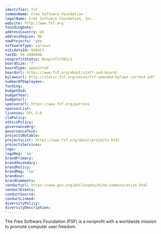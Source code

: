 ```yaml
---
identifier: fsf
commonName: Free Software Foundation
legalName: Free Software Foundation, Inc.
website: http://www.fsf.org
foundingDate:
addressCountry: US
addressRegion: MA
newProjects: 'yes'
softwareType: various
wikidataId: Q48413
taxID: 04-2888848
nonprofitStatus: Nonprofit501c3
boardSize: '7'
boardType: appointed
boardurl: https://www.fsf.org/about/staff-and-board/
bylawsurl: http://static.fsf.org/nosvn/fsf-amended-bylaws-current.pdf
numberOfEmployees:
funding:
budgetUsd:
budgetYear:
budgeturl:
sponsorurl: https://www.fsf.org/patrons
sponsorList:
licenses: GPL-3.0
claPolicy:
ethicsPolicy:
governanceOrg:
governanceTech:
projectsNotable:
projectsList: https://www.fsf.org/about/projects.html
projectsServices:
logo:
logoReg: 'no'
brandPrimary:
brandSecondary:
brandPolicy:
brandReg: 'no'
brandUse:
brandComments:
conducturl: https://www.gnu.org/philosophy/kind-communication.html
conductEvents:
conductSource:
conductLinked:
diversityPolicy:
diversityDescription:
---
```


The Free Software Foundation (FSF) is a nonprofit with a worldwide mission to promote computer user freedom.
